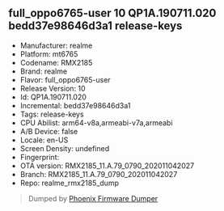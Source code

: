## full_oppo6765-user 10 QP1A.190711.020 bedd37e98646d3a1 release-keys
- Manufacturer: realme
- Platform: mt6765
- Codename: RMX2185
- Brand: realme
- Flavor: full_oppo6765-user
- Release Version: 10
- Id: QP1A.190711.020
- Incremental: bedd37e98646d3a1
- Tags: release-keys
- CPU Abilist: arm64-v8a,armeabi-v7a,armeabi
- A/B Device: false
- Locale: en-US
- Screen Density: undefined
- Fingerprint: 
- OTA version: RMX2185_11.A.79_0790_202011042027
- Branch: RMX2185_11.A.79_0790_202011042027
- Repo: realme_rmx2185_dump


>Dumped by [Phoenix Firmware Dumper](https://github.com/DroidDumps/phoenix_firmware_dumper)
